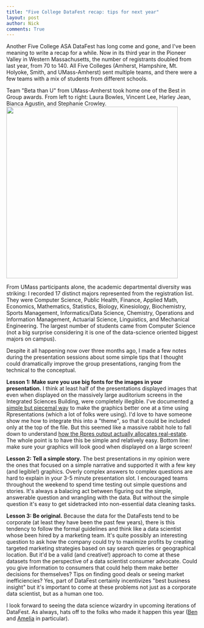 ```yaml
---
title: "Five College DataFest recap: tips for next year"
layout: post
author: Nick
comments: True
---
```


Another Five College ASA DataFest has long come and gone, and I've been meaning to write a recap for a while. Now in its third year in the Pioneer Valley in Western Massachusetts, the number of registrants doubled from last year, from 70 to 140. All Five Colleges (Amherst, Hampshire, Mt. Holyoke, Smith, and UMass-Amherst) sent multiple teams, and there were a few teams with a mix of students from different schools. 

Team "Beta than U" from UMass-Amherst took home one of the Best in Group awards. From left to right: Laura Bowles, Vincent Lee, Harley Jean, Bianca Agustin, and Stephanie Crowley.
<img class="img-responsive" width="450" src="https://reichlab.github.io/images/beta-than-u.jpg">

<!--more-->

From UMass participants alone, the academic departmental diversity was striking: I recorded 17 distinct majors represented from the registration list. They were Computer Science, Public Health, Finance, Applied Math, Economics, Mathematics, Statistics, Biology, Kinesiology, Biochemistry, Sports Management, Informatics/Data Science, Chemistry, Operations and Information Management, Actuarial Science, Linguistics, and Mechanical Engineering. The largest number of students came from Computer Science (not a big surprise considering it is one of the data-science oriented biggest majors on campus). 

Despite it all happening now over three months ago, I made a few notes during the presentation sessions about some simple tips that I thought could dramatically improve the group presentations, ranging from the technical to the conceptual.   

**Lesson 1: Make sure you use big fonts for the images in your presentation.** I think at least half of the presentations displayed images that even when displayed on the massively large auditorium screens in the Integrated Sciences Building, were completely illegible. I've documented [a simple but piecemal way](http://rpubs.com/reichnick/Rpres-font-size) to make the graphics better one at a time using Rpresentations (which a lot of folks were using). I'd love to have someone show me how to integrate this into a "theme", so that it could be included only at the top of the file. But this seemed like a massive rabbit hole to fall down to understand [how the Rpres output actually allocates real-estate](http://stackoverflow.com/questions/23619319/rpresentation-in-rstudio-make-image-fill-out-the-whole-screen). The whole point is to have this be simple and relatively easy.  Bottom line: make sure your graphics will look good when displayed on a large screen!

**Lesson 2: Tell a simple story.**  The best presentations in my opinion were the ones that focused on a simple narrative and supported it with a few key (and legible!) graphics. Overly complex answers to complex questions are hard to explain in your 3-5 minute presentation slot. I encouraged teams throughout the weekend to spend time testing out simple questions and stories. It's always a balacing act between figuring out the simple, answerable question and wrangling with the data. But without the simple question it's easy to get sidetracked into non-essential data cleaning tasks. 

**Lesson 3: Be original.** Because the data for the DataFests tend to be corporate (at least they have been the past few years), there is this tendency to follow the formal guidelines and think like a data scientist whose been hired by a marketing team. It's quite possibly an interesting question to ask how the company could try to maximize profits by creating targeted marketing strategies based on say search queries or geographical location. But it'd be a valid (and creative!) approach to come at these datasets from the perspective of a data scientist consumer advocate. Could you give information to consumers that could help them make better decisions for themselves? Tips on finding good deals or seeing market inefficiencies? Yes, part of DataFest certainly incentivizes "best business insight" but it's important to come at these problems not just as a corporate data scientist, but as a human one too.

I look forward to seeing the data science wizardry in upcoming iterations of DataFest. As always, hats off to the folks who made it happen this year ([Ben](http://math.smith.edu/~bbaumer/) and [Amelia](http://www.science.smith.edu/~amcnamara/) in particular).
